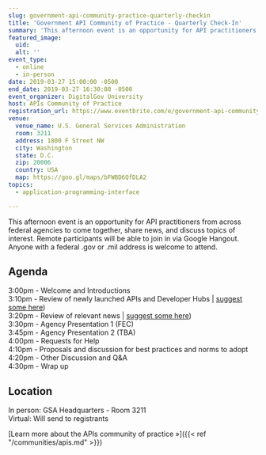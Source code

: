 ```yaml
---
slug: government-api-community-practice-quarterly-checkin
title: 'Government API Community of Practice - Quarterly Check-In'
summary: 'This afternoon event is an opportunity for API practitioners from across federal agencies to come together, share news, and discuss topics of interest&#46;'
featured_image: 
  uid: 
  alt: ''
event_type: 
  - online
  - in-person
date: 2019-03-27 15:00:00 -0500
end_date: 2019-03-27 16:30:00 -0500
event_organizer: DigitalGov University
host: APIs Community of Practice
registration_url: https://www.eventbrite.com/e/government-api-community-of-practice-quarterly-check-in-registration-59198623677
venue: 
  venue_name: U.S. General Services Administration
  room: 3211
  address: 1800 F Street NW
  city: Washington
  state: D.C.
  zip: 20006
  country: USA
  map: https://goo.gl/maps/bFWBD6QfDLA2
topics:
  - application-programming-interface

---
```


This afternoon event is an opportunity for API practitioners from across federal agencies to come together, share news, and discuss topics of interest. Remote participants will be able to join in via Google Hangout. Anyone with a federal .gov or .mil address is welcome to attend.

## Agenda

3:00pm - Welcome and Introductions   
3:10pm - Review of newly launched APIs and Developer Hubs | [suggest some here](https://github.com/18F/wg-api/issues/13))  
3:20pm - Review of relevant news | [suggest some here](https://github.com/18F/wg-api/issues/14))  
3:30pm - Agency Presentation 1 (FEC)  
3:45pm - Agency Presentation 2 (TBA)  
4:00pm - Requests for Help   
4:10pm - Proposals and discussion for best practices and norms to adopt  
4:20pm - Other Discussion and Q&A  
4:30pm - Wrap up  

## Location 

In person: GSA Headquarters - Room 3211  
Virtual:  Will send to registrants

[Learn more about the APIs community of practice »]({{< ref "/communities/apis.md" >}})
